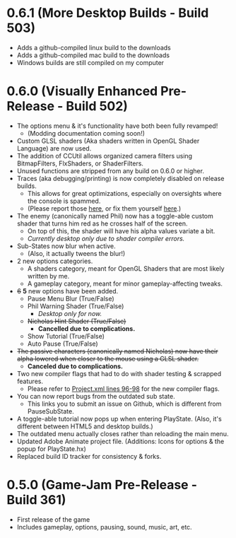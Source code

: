 # 0.6.1 (More Desktop Builds - Build 503)
- Adds a github-compiled linux build to the downloads
- Adds a github-compiled mac build to the downloads
- Windows builds are still compiled on my computer

# 0.6.0 (Visually Enhanced Pre-Release - Build 502)
- The options menu & it's functionality have both been fully revamped!<br> 
	- (Modding documentation coming soon!)
- Custom GLSL shaders (Aka shaders written in OpenGL Shader Language) are now used.
- The addition of CCUtil allows organized camera filters using BitmapFilters, FlxShaders, or ShaderFilters.
- Unused functions are stripped from any build on 0.6.0 or higher.
- Traces (aka debugging/printing) is now completely disabled on release builds.<br> 
	- This allows for great optimizations, especially on oversights where the console is spammed. 
	- (Please report those [here](https://github.com/DillyzThe1/ColorCove/issues), or fix them yourself [here](https://github.com/DillyzThe1/ColorCove/pulls).)
- The enemy (canonically named Phil) now has a toggle-able custom shader that turns him red as he crosses half of the screen.<br>
	- On top of this, the shader will have his alpha values variate a bit.
	- <i>Currently desktop only due to shader compiler errors.</i>
- Sub-States now blur when active.<br>
	- (Also, it actually tweens the blur!)
- 2 new options categories.
	- A shaders category, meant for OpenGL Shaders that are most likely written by me.
	- A gameplay category, meant for minor gameplay-affecting tweaks.
- <s>6</s> <b>5</b> new options have been added.
	- Pause Menu Blur (True/False)
	- Phil Warning Shader (True/False)
		- <i>Desktop only for now.</i>
	- <s>Nicholas Hint Shader (True/False)</s> 
		- <b>Cancelled due to complications.</b>
	- Show Tutorial (True/False)
	- Auto Pause (True/False)
- <s>The passive characters (canonically named Nicholas) now have their alpha lowered when closer to the mouse using a GLSL shader.</s>
	- <b>Canceled due to complications.</b>
- Two new compiler flags that had to do with shader testing & scrapped features.
	- Please refer to [Project.xml lines 96-98](https://github.com/DillyzThe1/ColorCove/blob/main/Project.xml#L96) for the new compiler flags.
- You can now report bugs from the outdated sub state.
	- This links you to submit an issue on Github, which is different from PauseSubState.
- A toggle-able tutorial now pops up when entering PlayState. (Also, it's different between HTML5 and desktop builds.)
- The outdated menu actually closes rather than reloading the main menu.
- Updated Adobe Animate project file. (Additions: Icons for options & the popup for PlayState.hx)
- Replaced build ID tracker for consistency & forks.

# 0.5.0 (Game-Jam Pre-Release - Build 361)
- First release of the game
- Includes gameplay, options, pausing, sound, music, art, etc.